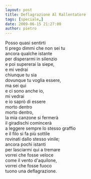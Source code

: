 ```yaml
---
layout: post
title: Deflagrazione Al Rallentatore
tags: [speciale,]
date: 2009-06-15 21:27:00
author: pietro
---
```

Posso quasi sentirti<br/>ti prego dimmi che non sei tu<br/>ancora qualche istante<br/>per disperarmi in silenzio<br/>e poi supererai la siepe,<br/>e mi vedrai<br/>chiunque tu sia<br/>dovunque tu voglia essere,<br/>ma sei qui<br/>e ci sono anche io,<br/>mi vedrai<br/>e io saprò di essere<br/>morto dentro<br/>morto dentro,<br/>la mia canzone si fermerà<br/>il giradischi comincerà<br/>a leggere sempre lo stesso graffio<br/>e il filo si fa più sottile<br/>rovinati dallo stesso vinile;<br/>ancora pochi istanti<br/>per lasciarmi qui a tremare<br/>vorrei che fosse veloce<br/>come il vento d'aquilone,<br/>vorrei che fosse fuoco<br/>tuono una deflagrazione.
